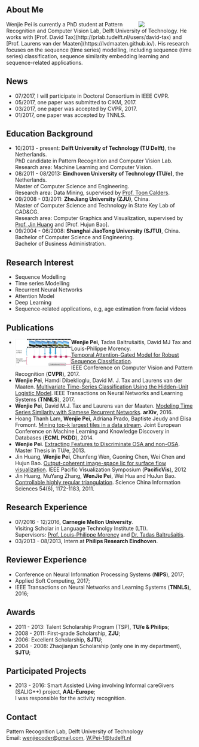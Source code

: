 ## About Me

<img align="right" width='150' src="wenjie3.png">
Wenjie Pei is currently a PhD student at Pattern Recognition and Computer Vision Lab, Delft University of Technology. He works with [Prof. David Tax](http://prlab.tudelft.nl/users/david-tax) and [Prof. Laurens van der Maaten](https://lvdmaaten.github.io/). His research focuses on the sequence (time series) modelling, including sequence (time series) classification, sequence similarity embedding learning and sequence-related applications. 

## News
* 07/2017, I will participate in Doctoral Consortium in IEEE CVPR.
* 05/2017, one paper was submitted to CIKM, 2017.
* 03/2017, one paper was accepted by CVPR, 2017.
* 01/2017, one paper was accepted by TNNLS.

## Education Background
* 10/2013 - present: __Delft University of Technology (TU Delft)__, the Netherlands.  
  PhD candidate in Pattern Recognition and Computer Vision Lab.  
  Research area: Machine Learning and Computer Vision.
* 08/2011 - 08/2013: __Eindhoven University of Technology (TU/e)__, the Netherlands.  
  Master of Computer Science and Engineering.  
  Research area: Data Mining, supervised by [Prof. Toon Calders](http://cs.ulb.ac.be/members/tcalders/doku.php).
* 09/2008 - 03/2011: __ZheJiang University (ZJU)__, China.  
  Master of Computer Science and Technology in State Key Lab of CAD&CG.  
  Research area: Computer Graphics and Visualization, supervised by [Prof. Jin Huang](http://www.cad.zju.edu.cn/home/hj/index.xml) and [Prof. Hujun Bao].
* 09/2004 - 06/2008: __Shanghai JiaoTong University (SJTU)__, China.  
  Bachelor of Computer Science and Engineering.  
 Bachelor of Business Administration.

## Research Interest
- Sequence Modelling
- Time series Modelling
- Recurrent Neural Networks
- Attention Model
- Deep Learning
- Sequence-related applications, e.g, age estimation from facial videos

## Publications 

- <img align="left" width="150" src="publication/TAGM.png">   __Wenjie Pei__, Tadas Baltrušaitis, David MJ Tax and Louis-Philippe Morency.  
[Temporal Attention-Gated Model for Robust Sequence Classification](https://arxiv.org/pdf/1612.00385.pdf).   
IEEE Conference on Computer Vision and Pattern Recognition (__CVPR__), 2017.
- __Wenjie Pei__, Hamdi Dibeklioglu, David M. J. Tax and Laurens van der Maaten. [Multivariate Time-Series Classification Using the Hidden-Unit Logistic Model](http://ieeexplore.ieee.org/abstract/document/7835652/). IEEE Transactions on Neural Networks and Learning Systems (__TNNLS__), 2017. 
- __Wenjie Pei__, David M.J. Tax and Laurens van der Maaten. [Modeling Time Series Similarity with Siamese Recurrent Networks](https://arxiv.org/pdf/1603.04713.pdf). __arXiv__, 2016.
- Hoang Thanh Lam, __Wenjie Pei__, Adriana Prado, Baptiste Jeudy and Élisa Fromont. [Mining top-k largest tiles in a data stream](https://hal.archives-ouvertes.fr/hal-01011374/file/tile.pdf). Joint European Conference on Machine Learning and Knowledge Discovery in Databases (__ECML PKDD__), 2014. 
- __Wenjie Pei__. [Extracting Features to Discriminate OSA and non-OSA](https://pure.tue.nl/ws/files/46941503/760935-1.pdf). Master Thesis in TU/e, 2013.
- Jin Huang, __Wenjie Pei__, Chunfeng Wen, Guoning Chen, Wei Chen and Hujun Bao. [Output-coherent image-space lic for surface flow visualization](https://pdfs.semanticscholar.org/9c0a/d0b7cfa4cbd6d3341e5f8fcc2bfe991b6393.pdf). IEEE Pacific Visualization Symposium (__PacificVis__), 2012
- Jin Huang, MuYang Zhang, __WenJie Pei__, Wei Hua and HuJun Bao. [Controllable highly regular triangulation](http://ieeexplore.ieee.org/abstract/document/7325231/). Science China Information Sciences 54(6), 1172-1183, 2011.


## Research Experience
- 07/2016 - 12/2016, __Carnegie Mellon University__.  
  Visiting Scholar in Language Technolgy Institute (LTI).  
  Supervisors: [Prof. Louis-Philippe Morency](https://www.cs.cmu.edu/~morency/) and [Dr. Tadas Baltrušaitis](https://www.cl.cam.ac.uk/~tb346/).
- 03/2013 - 08/2013, Intern at __Philips Research Eindhoven__.

## Reviewer Experience
-  Conference on Neural Information Processing Systems (__NIPS__), 2017; 
- Applied Soft Computing, 2017;
- IEEE Transactions on Neural Networks and Learning Systems (__TNNLS__), 2016;

## Awards
- 2011 - 2013: Talent Scholarship Program (TSP), __TU/e & Philips__;
- 2008 - 2011: First-grade Scholarship, __ZJU__;
- 2006: Excellent Scholarship, __SJTU__;
- 2004 - 2008: Zhaojianjun Scholarship (only one in my department), __SJTU__;

## Participated Projects
- 2013 - 2016: Smart Assisted Living involving Informal careGivers (SALIG++) project, __AAL-Europe__;  
I was responsible for the activity recognition.

## Contact
Pattern Recognition Lab, Delft University of Technology  
Email: wenjiecoder@gmail.com, W.Pei-1@tudelft.nl

